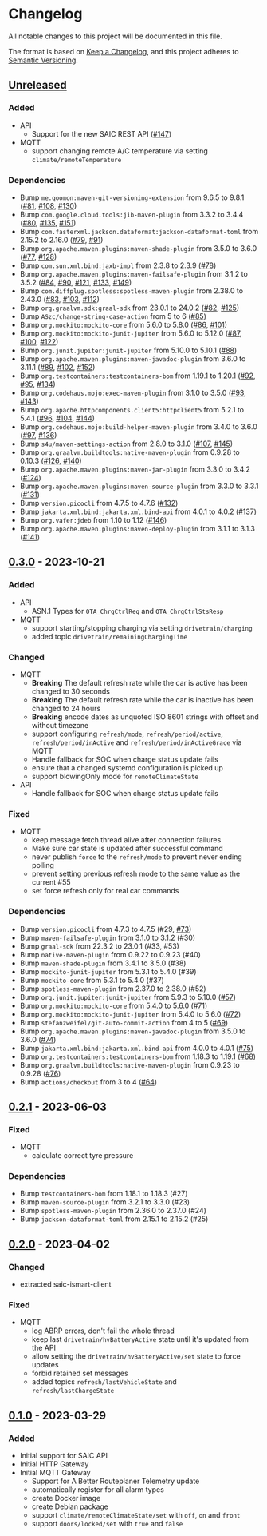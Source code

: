 # Changelog
All notable changes to this project will be documented in this file.

The format is based on [Keep a Changelog](https://keepachangelog.com/en/1.0.0/),
and this project adheres to [Semantic Versioning](https://semver.org/spec/v2.0.0.html).

## [Unreleased]
### Added
- API
  - Support for the new SAIC REST API ([#147](https://github.com/SAIC-iSmart-API/saic-java-client/pull/147))
- MQTT
  - support changing remote A/C temperature via setting `climate/remoteTemperature`

### Dependencies
- Bump `me.qoomon:maven-git-versioning-extension` from 9.6.5 to 9.8.1 ([#81](https://github.com/SAIC-iSmart-API/saic-java-client/pull/81), [#108](https://github.com/SAIC-iSmart-API/saic-java-client/pull/108), [#130](https://github.com/SAIC-iSmart-API/saic-java-client/pull/130))
- Bump `com.google.cloud.tools:jib-maven-plugin` from 3.3.2 to 3.4.4 ([#80](https://github.com/SAIC-iSmart-API/saic-java-client/pull/80), [#135](https://github.com/SAIC-iSmart-API/saic-java-client/pull/135), [#151](https://github.com/SAIC-iSmart-API/saic-java-client/pull/151))
- Bump `com.fasterxml.jackson.dataformat:jackson-dataformat-toml` from 2.15.2 to 2.16.0 ([#79](https://github.com/SAIC-iSmart-API/saic-java-client/pull/79), [#91](https://github.com/SAIC-iSmart-API/saic-java-client/pull/91))
- Bump `org.apache.maven.plugins:maven-shade-plugin` from 3.5.0 to 3.6.0 ([#77](https://github.com/SAIC-iSmart-API/saic-java-client/pull/77), [#128](https://github.com/SAIC-iSmart-API/saic-java-client/pull/128))
- Bump `com.sun.xml.bind:jaxb-impl` from 2.3.8 to 2.3.9 ([#78](https://github.com/SAIC-iSmart-API/saic-java-client/pull/78))
- Bump `org.apache.maven.plugins:maven-failsafe-plugin` from 3.1.2 to 3.5.2 ([#84](https://github.com/SAIC-iSmart-API/saic-java-client/pull/84), [#90](https://github.com/SAIC-iSmart-API/saic-java-client/pull/90), [#121](https://github.com/SAIC-iSmart-API/saic-java-client/pull/121), [#133](https://github.com/SAIC-iSmart-API/saic-java-client/pull/133), [#149](https://github.com/SAIC-iSmart-API/saic-java-client/pull/149))
- Bump `com.diffplug.spotless:spotless-maven-plugin` from 2.38.0 to 2.43.0 ([#83](https://github.com/SAIC-iSmart-API/saic-java-client/pull/83), [#103](https://github.com/SAIC-iSmart-API/saic-java-client/pull/103), [#112](https://github.com/SAIC-iSmart-API/saic-java-client/pull/112))
- Bump `org.graalvm.sdk:graal-sdk` from 23.0.1 to 24.0.2 ([#82](https://github.com/SAIC-iSmart-API/saic-java-client/pull/82), [#125](https://github.com/SAIC-iSmart-API/saic-java-client/pull/125))
- Bump `ASzc/change-string-case-action` from 5 to 6 ([#85](https://github.com/SAIC-iSmart-API/saic-java-client/pull/85))
- Bump `org.mockito:mockito-core` from 5.6.0 to 5.8.0 ([#86](https://github.com/SAIC-iSmart-API/saic-java-client/pull/86), [#101](https://github.com/SAIC-iSmart-API/saic-java-client/pull/101))
- Bump `org.mockito:mockito-junit-jupiter` from 5.6.0 to 5.12.0 ([#87](https://github.com/SAIC-iSmart-API/saic-java-client/pull/87), [#100](https://github.com/SAIC-iSmart-API/saic-java-client/pull/100), [#122](https://github.com/SAIC-iSmart-API/saic-java-client/pull/122))
- Bump `org.junit.jupiter:junit-jupiter` from 5.10.0 to 5.10.1 ([#88](https://github.com/SAIC-iSmart-API/saic-java-client/pull/88))
- Bump `org.apache.maven.plugins:maven-javadoc-plugin` from 3.6.0 to 3.11.1 ([#89](https://github.com/SAIC-iSmart-API/saic-java-client/pull/89), [#102](https://github.com/SAIC-iSmart-API/saic-java-client/pull/102), [#152](https://github.com/SAIC-iSmart-API/saic-java-client/pull/152))
- Bump `org.testcontainers:testcontainers-bom` from 1.19.1 to 1.20.1 ([#92](https://github.com/SAIC-iSmart-API/saic-java-client/pull/92), [#95](https://github.com/SAIC-iSmart-API/saic-java-client/pull/95), [#134](https://github.com/SAIC-iSmart-API/saic-java-client/pull/134))
- Bump `org.codehaus.mojo:exec-maven-plugin` from 3.1.0 to 3.5.0 ([#93](https://github.com/SAIC-iSmart-API/saic-java-client/pull/93), [#143](https://github.com/SAIC-iSmart-API/saic-java-client/pull/143))
- Bump `org.apache.httpcomponents.client5:httpclient5` from 5.2.1 to 5.4.1 ([#96](https://github.com/SAIC-iSmart-API/saic-java-client/pull/96), [#104](https://github.com/SAIC-iSmart-API/saic-java-client/pull/104), [#144](https://github.com/SAIC-iSmart-API/saic-java-client/pull/144))
- Bump `org.codehaus.mojo:build-helper-maven-plugin` from 3.4.0 to 3.6.0 ([#97](https://github.com/SAIC-iSmart-API/saic-java-client/pull/97), [#136](https://github.com/SAIC-iSmart-API/saic-java-client/pull/136))
- Bump `s4u/maven-settings-action` from 2.8.0 to 3.1.0 ([#107](https://github.com/SAIC-iSmart-API/saic-java-client/pull/107), [#145](https://github.com/SAIC-iSmart-API/saic-java-client/pull/145))
- Bump `org.graalvm.buildtools:native-maven-plugin` from 0.9.28 to 0.10.3 ([#126](https://github.com/SAIC-iSmart-API/saic-java-client/pull/126), [#140](https://github.com/SAIC-iSmart-API/saic-java-client/pull/140))
- Bump `org.apache.maven.plugins:maven-jar-plugin` from 3.3.0 to 3.4.2 ([#124](https://github.com/SAIC-iSmart-API/saic-java-client/pull/124))
- Bump `org.apache.maven.plugins:maven-source-plugin` from 3.3.0 to 3.3.1 ([#131](https://github.com/SAIC-iSmart-API/saic-java-client/pull/131))
- Bump `version.picocli` from 4.7.5 to 4.7.6 ([#132](https://github.com/SAIC-iSmart-API/saic-java-client/pull/132))
- Bump `jakarta.xml.bind:jakarta.xml.bind-api` from 4.0.1 to 4.0.2 ([#137](https://github.com/SAIC-iSmart-API/saic-java-client/pull/137))
- Bump `org.vafer:jdeb` from 1.10 to 1.12 ([#146](https://github.com/SAIC-iSmart-API/saic-java-client/pull/146))
- Bump `org.apache.maven.plugins:maven-deploy-plugin` from 3.1.1 to 3.1.3 ([#141](https://github.com/SAIC-iSmart-API/saic-java-client/pull/141))

## [0.3.0] - 2023-10-21
### Added
- API
  - ASN.1 Types for `OTA_ChrgCtrlReq` and `OTA_ChrgCtrlStsResp`
- MQTT
  - support starting/stopping charging via setting `drivetrain/charging`
  - added topic `drivetrain/remainingChargingTime`

### Changed
- MQTT
  - **Breaking** The default refresh rate while the car is active has been changed to 30 seconds
  - **Breaking** The default refresh rate while the car is inactive has been changed to 24 hours
  - **Breaking** encode dates as unquoted ISO 8601 strings with offset and without timezone
  - support configuring `refresh/mode`, `refresh/period/active`, `refresh/period/inActive` and `refresh/period/inActiveGrace` via MQTT
  - Handle fallback for SOC when charge status update fails
  - ensure that a changed systemd configuration is picked up
  - support blowingOnly mode for `remoteClimateState`
- API
  - Handle fallback for SOC when charge status update fails

### Fixed
- MQTT
  - keep message fetch thread alive after connection failures
  - Make sure car state is updated after successful command
  - never publish `force` to the `refresh/mode` to prevent never ending polling
  - prevent setting previous refresh mode to the same value as the current #55
  - set force refresh only for real car commands

### Dependencies
- Bump `version.picocli` from 4.7.3 to 4.7.5 (#29, [#73](https://github.com/SAIC-iSmart-API/saic-java-client/pull/73))
- Bump `maven-failsafe-plugin` from 3.1.0 to 3.1.2 (#30)
- Bump `graal-sdk` from 22.3.2 to 23.0.1 (#33, #53)
- Bump `native-maven-plugin` from 0.9.22 to 0.9.23 (#40)
- Bump `maven-shade-plugin` from 3.4.1 to 3.5.0 (#38)
- Bump `mockito-junit-jupiter` from 5.3.1 to 5.4.0 (#39)
- Bump `mockito-core` from 5.3.1 to 5.4.0 (#37)
- Bump `spotless-maven-plugin` from 2.37.0 to 2.38.0 (#52)
- Bump `org.junit.jupiter:junit-jupiter` from 5.9.3 to 5.10.0 ([#57](https://github.com/SAIC-iSmart-API/saic-java-client/pull/57))
- Bump `org.mockito:mockito-core` from 5.4.0 to 5.6.0 ([#71](https://github.com/SAIC-iSmart-API/saic-java-client/pull/71))
- Bump `org.mockito:mockito-junit-jupiter` from 5.4.0 to 5.6.0 ([#72](https://github.com/SAIC-iSmart-API/saic-java-client/pull/72))
- Bump `stefanzweifel/git-auto-commit-action` from 4 to 5 ([#69](https://github.com/SAIC-iSmart-API/saic-java-client/pull/69))
- Bump `org.apache.maven.plugins:maven-javadoc-plugin` from 3.5.0 to 3.6.0 ([#74](https://github.com/SAIC-iSmart-API/saic-java-client/pull/74))
- Bump `jakarta.xml.bind:jakarta.xml.bind-api` from 4.0.0 to 4.0.1 ([#75](https://github.com/SAIC-iSmart-API/saic-java-client/pull/75))
- Bump `org.testcontainers:testcontainers-bom` from 1.18.3 to 1.19.1 ([#68](https://github.com/SAIC-iSmart-API/saic-java-client/pull/68))
- Bump `org.graalvm.buildtools:native-maven-plugin` from 0.9.23 to 0.9.28 ([#76](https://github.com/SAIC-iSmart-API/saic-java-client/pull/76))
- Bump `actions/checkout` from 3 to 4 ([#64](https://github.com/SAIC-iSmart-API/saic-java-client/pull/64))

## [0.2.1] - 2023-06-03
### Fixed
- MQTT
  - calculate correct tyre pressure

### Dependencies
- Bump `testcontainers-bom` from 1.18.1 to 1.18.3 (#27)
- Bump `maven-source-plugin` from 3.2.1 to 3.3.0 (#23)
- Bump `spotless-maven-plugin` from 2.36.0 to 2.37.0 (#24)
- Bump `jackson-dataformat-toml` from 2.15.1 to 2.15.2 (#25)

## [0.2.0] - 2023-04-02
### Changed
- extracted saic-ismart-client

### Fixed
- MQTT
  - log ABRP errors, don't fail the whole thread
  - keep last `drivetrain/hvBatteryActive` state until it's updated from the API
  - allow setting the `drivetrain/hvBatteryActive/set` state to force updates
  - forbid retained set messages
  - added topics `refresh/lastVehicleState` and `refresh/lastChargeState`

## [0.1.0] - 2023-03-29
### Added
- Initial support for SAIC API
- Initial HTTP Gateway
- Initial MQTT Gateway
  - Support for A Better Routeplaner Telemetry update
  - automatically register for all alarm types
  - create Docker image
  - create Debian package
  - support `climate/remoteClimateState/set` with `off`, `on` and `front`
  - support `doors/locked/set` with `true` and `false`

[Unreleased]: https://github.com/SAIC-iSmart-API/saic-java-client/compare/v0.3.0...HEAD
[0.3.0]: https://github.com/SAIC-iSmart-API/saic-java-client/compare/v0.2.1...v0.3.0
[0.2.1]: https://github.com/SAIC-iSmart-API/saic-java-client/compare/v0.2.0...v0.2.1
[0.2.0]: https://github.com/SAIC-iSmart-API/saic-java-client/compare/v0.1.0...v0.2.0
[0.1.0]: https://github.com/SAIC-iSmart-API/saic-java-client/releases/tag/v0.1.0